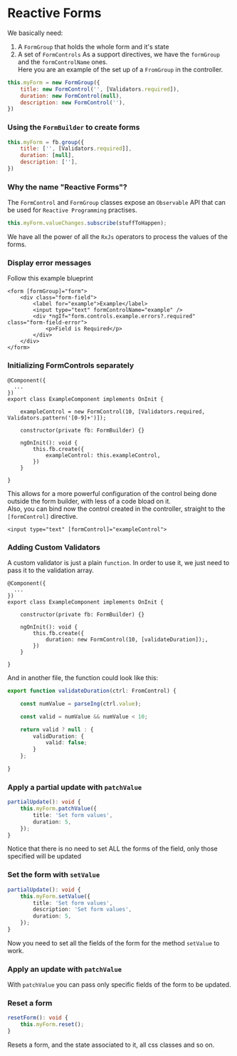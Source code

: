 # Reactive Forms


We basically need:
1. A `FormGroup` that holds the whole form and it's state
1. A set of `FormControls`
As a support directives, we have the `formGroup` and the `formControlName` ones.  
Here you are an example of the set up of a `FromGroup` in the controller.
```javascript
this.myForm = new FormGroup({
    title: new FormControl('', [Validators.required]),
    duration: new FormControl(null),
    description: new FormControl(''),
})
```

### Using the `FormBuilder` to create forms
```javascript
this.myForm = fb.group({
    title: ['', [Validators.required]],
    duration: [null],
    description: [''],
})
```

### Why the name "Reactive Forms"?
The `FormControl` and `FormGroup` classes expose an `Observable` API that 
can be used for `Reactive Programming` practises.
```javascript
this.myForm.valueChanges.subscribe(stuffToHappen);
```
We have all the power of all the `RxJs` operators to process the values of the forms.

### Display error messages
Follow this example blueprint
```angular2html
<form [formGroup]="form">
    <div class="form-field">
        <label for="example">Example</label>
        <input type="text" formControlName="example" />
        <div *ngIf="form.controls.example.errors?.required" class="form-field-error">
            <p>Field is Required</p>
        </div>
    </div>
</form>
```

### Initializing FormControls separately
```angular2
@Component({
  ...  
})
export class ExampleComponent implements OnInit {
    
    exampleControl = new FormControl(10, [Validators.required, Validators.pattern('[0-9]+')]);

    constructor(private fb: FormBuilder) {}

    ngOnInit(): void {
        this.fb.create({
            exampleControl: this.exampleControl,
        })
    }

}
```
This allows for a more powerful configuration of the control being done outside the form builder, with less of a code bload on it.  
Also, you can bind now the control created in the controller, straight to the `[formControl]` directive.
```angular2html
<input type="text" [formControl]="exampleControl">
```

### Adding Custom Validators
A custom validator is just a plain `function`. In order to use it, we just need to pass it to the validation array.
```angular2
@Component({
  ...  
})
export class ExampleComponent implements OnInit {

    constructor(private fb: FormBuilder) {}

    ngOnInit(): void {
        this.fb.create({
            duration: new FormControl(10, [validateDuration]);,
        })
    }

}
```
And in another file, the function could look like this:
```typescript
export function validateDuration(ctrl: FromControl) {

	const numValue = parseIng(ctrl.value);

	const valid = numValue && numValue < 10;

	return valid ? null : {
		validDuration: {
			valid: false;
		}
	};

}
```

### Apply a partial update with `patchValue`
```typescript
partialUpdate(): void {
    this.myForm.patchValue({
        title: 'Set form values',
        duration: 5,
    });
}
```
Notice that there is no need to set ALL the forms of the field, only those specified will be updated

### Set the form with `setValue`
```typescript
partialUpdate(): void {
    this.myForm.setValue({
        title: 'Set form values',
        description: 'Set form values',
        duration: 5,
    });
}
```
Now you need to set all the fields of the form for the method `setValue` to work.

### Apply an update with `patchValue`
With `patchValue` you can pass only specific fields of the form to be updated.

### Reset a form
```typescript
resetForm(): void {
    this.myForm.reset();
}
```
Resets a form, and the state associated to it, all css classes and so on.
